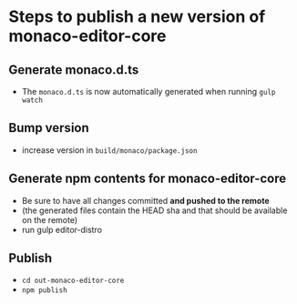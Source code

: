 # Steps to publish a new version of monaco-editor-core

## Generate monaco.d.ts

-   The `monaco.d.ts` is now automatically generated when running `gulp watch`

## Bump version

-   increase version in `build/monaco/package.json`

## Generate npm contents for monaco-editor-core

-   Be sure to have all changes committed **and pushed to the remote**
-   (the generated files contain the HEAD sha and that should be available on
    the remote)
-   run gulp editor-distro

## Publish

-   `cd out-monaco-editor-core`
-   `npm publish`
